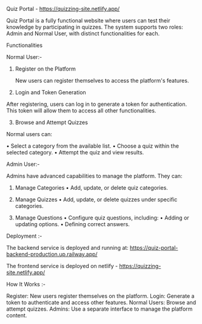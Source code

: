 Quiz Portal - https://quizzing-site.netlify.app/

Quiz Portal is a fully functional website where users can test their knowledge by participating in quizzes. The system supports two roles: Admin and Normal User, with distinct functionalities for each.

Functionalities

Normal User:-

1. Register on the Platform

   New users can register themselves to access the platform's features.

2. Login and Token Generation

  After registering, users can log in to generate a token for authentication. This token will allow them to access all other functionalities.

3. Browse and Attempt Quizzes

Normal users can:

• Select a category from the available list.
• Choose a quiz within the selected category.
• Attempt the quiz and view results.

Admin User:-

Admins have advanced capabilities to manage the platform.
They can:

1. Manage Categories
   • Add, update, or delete quiz categories.

2. Manage Quizzes
   • Add, update, or delete quizzes under specific categories.

3. Manage Questions
   • Configure quiz questions, including: • Adding or updating options. • Defining correct answers.


Deployment :-

The backend service is deployed and running at: https://quiz-portal-backend-production.up.railway.app/

The frontend service is deployed on netlify - https://quizzing-site.netlify.app/

How It Works :-

Register: New users register themselves on the platform.
Login: Generate a token to authenticate and access other features.
Normal Users: Browse and attempt quizzes.
Admins: Use a separate interface to manage the platform content.
